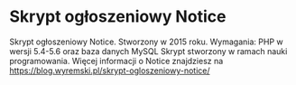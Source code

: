 # Skrypt ogłoszeniowy Notice
Skrypt ogłoszeniowy Notice. Stworzony w 2015 roku. Wymagania: PHP w wersji 5.4-5.6 oraz baza danych MySQL
Skrypt stworzony w ramach nauki programowania.
Więcej informacji o Notice znajdziesz na https://blog.wyremski.pl/skrypt-ogloszeniowy-notice/
